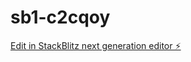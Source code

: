 # sb1-c2cqoy

[Edit in StackBlitz next generation editor ⚡️](https://stackblitz.com/~/github.com/sathishskr/sb1-c2cqoy)